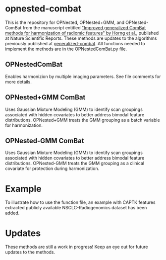 # opnested-combat
This is the repository for OPNested, OPNested+GMM, and OPNested-ComBat from the manuscript entitled ["Improved generalized ComBat methods for harmonization of radiomic features" by Horng et al.](https://rdcu.be/cZf2n), published at Nature Scientific Reports. These methods are updates to the algorithms previously published at [generalized-combat](https://github.com/hannah-horng/generalized-combat). All functions needed to implement the methods are in the OPNestedComBat.py file.

## OPNestedComBat
Enables harmonizion by multiple imaging parameters. See file comments for more details.

## OPNested+GMM ComBat
Uses Gaussian Mixture Modeling (GMM) to identify scan groupings associated with hidden covariates to better address bimodal feature distributions. OPNested+GMM treats the GMM grouping as a batch variable for harmonization.

## OPNested-GMM ComBat
Uses Gaussian Mixture Modeling (GMM) to identify scan groupings associated with hidden covariates to better address bimodal feature distributions. OPNested-GMM treats the GMM grouping as a clinical covariate for protection during harmonization.

# Example
To illustrate how to use the function file, an example with CAPTK features extracted publicly available NSCLC-Radiogenomics dataset has been added.

# Updates
These methods are still a work in progress! Keep an eye out for future updates to the methods. 
